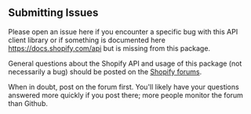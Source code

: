 Submitting Issues
-----------------

Please open an issue here if you encounter a specific bug with this API client library or if something is documented here https://docs.shopify.com/api but is missing from this package.

General questions about the Shopify API and usage of this package (not necessarily a bug) should be posted on the [Shopify forums](https://ecommerce.shopify.com/c/shopify-apis-and-technology).

When in doubt, post on the forum first. You'll likely have your questions answered more quickly if you post there; more people monitor the forum than Github.
